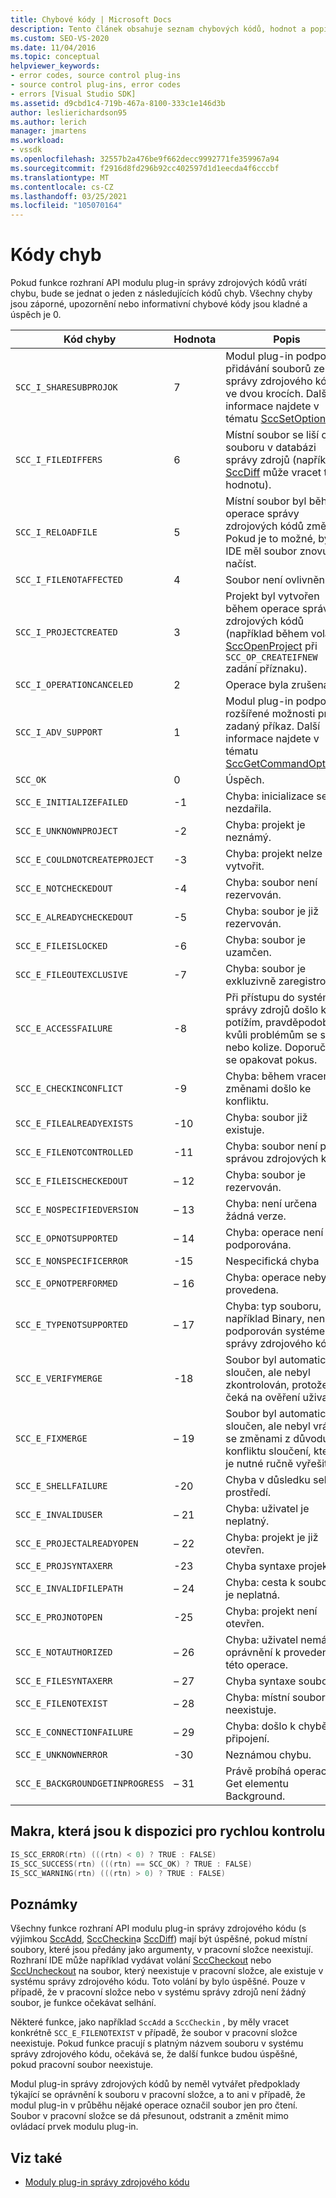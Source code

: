 ```yaml
---
title: Chybové kódy | Microsoft Docs
description: Tento článek obsahuje seznam chybových kódů, hodnot a popisů pro funkce rozhraní API modulu plug-in správy zdrojového kódu.
ms.custom: SEO-VS-2020
ms.date: 11/04/2016
ms.topic: conceptual
helpviewer_keywords:
- error codes, source control plug-ins
- source control plug-ins, error codes
- errors [Visual Studio SDK]
ms.assetid: d9cbd1c4-719b-467a-8100-333c1e146d3b
author: leslierichardson95
ms.author: lerich
manager: jmartens
ms.workload:
- vssdk
ms.openlocfilehash: 32557b2a476be9f662decc9992771fe359967a94
ms.sourcegitcommit: f2916d8fd296b92cc402597d1d1eecda4f6cccbf
ms.translationtype: MT
ms.contentlocale: cs-CZ
ms.lasthandoff: 03/25/2021
ms.locfileid: "105070164"
---
```

# <a name="error-codes"></a>Kódy chyb
Pokud funkce rozhraní API modulu plug-in správy zdrojových kódů vrátí chybu, bude se jednat o jeden z následujících kódů chyb. Všechny chyby jsou záporné, upozornění nebo informativní chybové kódy jsou kladné a úspěch je 0.

|Kód chyby|Hodnota|Popis|
|----------------|-----------|-----------------|
|`SCC_I_SHARESUBPROJOK`|7|Modul plug-in podporuje přidávání souborů ze správy zdrojového kódu ve dvou krocích. Další informace najdete v tématu [SccSetOption](../extensibility/sccsetoption-function.md).|
|`SCC_I_FILEDIFFERS`|6|Místní soubor se liší od souboru v databázi správy zdrojů (například [SccDiff](../extensibility/sccdiff-function.md) může vracet tuto hodnotu).|
|`SCC_I_RELOADFILE`|5|Místní soubor byl během operace správy zdrojových kódů změněn; Pokud je to možné, by IDE měl soubor znovu načíst.|
|`SCC_I_FILENOTAFFECTED`|4|Soubor není ovlivněn.|
|`SCC_I_PROJECTCREATED`|3|Projekt byl vytvořen během operace správy zdrojových kódů (například během volání [SccOpenProject](../extensibility/sccopenproject-function.md) při `SCC_OP_CREATEIFNEW` zadání příznaku).|
|`SCC_I_OPERATIONCANCELED`|2|Operace byla zrušena.|
|`SCC_I_ADV_SUPPORT`|1|Modul plug-in podporuje rozšířené možnosti pro zadaný příkaz. Další informace najdete v tématu [SccGetCommandOptions](../extensibility/sccgetcommandoptions-function.md).|
|`SCC_OK`|0|Úspěch.|
|`SCC_E_INITIALIZEFAILED`|-1|Chyba: inicializace se nezdařila.|
|`SCC_E_UNKNOWNPROJECT`|-2|Chyba: projekt je neznámý.|
|`SCC_E_COULDNOTCREATEPROJECT`|-3|Chyba: projekt nelze vytvořit.|
|`SCC_E_NOTCHECKEDOUT`|-4|Chyba: soubor není rezervován.|
|`SCC_E_ALREADYCHECKEDOUT`|-5|Chyba: soubor je již rezervován.|
|`SCC_E_FILEISLOCKED`|-6|Chyba: soubor je uzamčen.|
|`SCC_E_FILEOUTEXCLUSIVE`|-7|Chyba: soubor je exkluzivně zaregistrován.|
|`SCC_E_ACCESSFAILURE`|-8|Při přístupu do systému správy zdrojů došlo k potížím, pravděpodobně kvůli problémům se sítí nebo kolize. Doporučuje se opakovat pokus.|
|`SCC_E_CHECKINCONFLICT`|-9|Chyba: během vracení se změnami došlo ke konfliktu.|
|`SCC_E_FILEALREADYEXISTS`|-10|Chyba: soubor již existuje.|
|`SCC_E_FILENOTCONTROLLED`|-11|Chyba: soubor není pod správou zdrojových kódů.|
|`SCC_E_FILEISCHECKEDOUT`|– 12|Chyba: soubor je rezervován.|
|`SCC_E_NOSPECIFIEDVERSION`|– 13|Chyba: není určena žádná verze.|
|`SCC_E_OPNOTSUPPORTED`|– 14|Chyba: operace není podporována.|
|`SCC_E_NONSPECIFICERROR`|-15|Nespecifická chyba|
|`SCC_E_OPNOTPERFORMED`|– 16|Chyba: operace nebyla provedena.|
|`SCC_E_TYPENOTSUPPORTED`|– 17|Chyba: typ souboru, například Binary, není podporován systémem správy zdrojového kódu.|
|`SCC_E_VERIFYMERGE`|-18|Soubor byl automaticky sloučen, ale nebyl zkontrolován, protože čeká na ověření uživatele.|
|`SCC_E_FIXMERGE`|– 19|Soubor byl automaticky sloučen, ale nebyl vrácen se změnami z důvodu konfliktu sloučení, který je nutné ručně vyřešit.|
|`SCC_E_SHELLFAILURE`|-20|Chyba v důsledku selhání prostředí.|
|`SCC_E_INVALIDUSER`|– 21|Chyba: uživatel je neplatný.|
|`SCC_E_PROJECTALREADYOPEN`|– 22|Chyba: projekt je již otevřen.|
|`SCC_E_PROJSYNTAXERR`|-23|Chyba syntaxe projektu|
|`SCC_E_INVALIDFILEPATH`|– 24|Chyba: cesta k souboru je neplatná.|
|`SCC_E_PROJNOTOPEN`|-25|Chyba: projekt není otevřen.|
|`SCC_E_NOTAUTHORIZED`|– 26|Chyba: uživatel nemá oprávnění k provedení této operace.|
|`SCC_E_FILESYNTAXERR`|– 27|Chyba syntaxe souboru|
|`SCC_E_FILENOTEXIST`|– 28|Chyba: místní soubor neexistuje.|
|`SCC_E_CONNECTIONFAILURE`|– 29|Chyba: došlo k chybě připojení.|
|`SCC_E_UNKNOWNERROR`|-30|Neznámou chybu.|
|`SCC_E_BACKGROUNDGETINPROGRESS`|– 31|Právě probíhá operace Get elementu Background.|

## <a name="macros-provided-for-quick-checking"></a>Makra, která jsou k dispozici pro rychlou kontrolu

```cpp
IS_SCC_ERROR(rtn) (((rtn) < 0) ? TRUE : FALSE)
IS_SCC_SUCCESS(rtn) (((rtn) == SCC_OK) ? TRUE : FALSE)
IS_SCC_WARNING(rtn) (((rtn) > 0) ? TRUE : FALSE)
```

## <a name="remarks"></a>Poznámky
 Všechny funkce rozhraní API modulu plug-in správy zdrojového kódu (s výjimkou [SccAdd](../extensibility/sccadd-function.md), [SccCheckin](../extensibility/scccheckin-function.md)a [SccDiff](../extensibility/sccdiff-function.md)) mají být úspěšné, pokud místní soubory, které jsou předány jako argumenty, v pracovní složce neexistují. Rozhraní IDE může například vydávat volání [SccCheckout](../extensibility/scccheckout-function.md) nebo [SccUncheckout](../extensibility/sccuncheckout-function.md) na soubor, který neexistuje v pracovní složce, ale existuje v systému správy zdrojového kódu. Toto volání by bylo úspěšné. Pouze v případě, že v pracovní složce nebo v systému správy zdrojů není žádný soubor, je funkce očekávat selhání.

 Některé funkce, jako například `SccAdd` a `SccCheckin` , by měly vracet konkrétně `SCC_E_FILENOTEXIST` v případě, že soubor v pracovní složce neexistuje. Pokud funkce pracují s platným názvem souboru v systému správy zdrojového kódu, očekává se, že další funkce budou úspěšné, pokud pracovní soubor neexistuje.

 Modul plug-in správy zdrojových kódů by neměl vytvářet předpoklady týkající se oprávnění k souboru v pracovní složce, a to ani v případě, že modul plug-in v průběhu nějaké operace označil soubor jen pro čtení. Soubor v pracovní složce se dá přesunout, odstranit a změnit mimo ovládací prvek modulu plug-in.

## <a name="see-also"></a>Viz také
- [Moduly plug-in správy zdrojového kódu](../extensibility/source-control-plug-ins.md)
